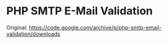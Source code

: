 # PHP SMTP E-Mail Validation
Original: https://code.google.com/archive/p/php-smtp-email-validation/downloads
